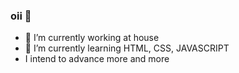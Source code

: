 ### oii 👋



- 🔭 I’m currently working at house
- 🌱 I’m currently learning HTML, CSS, JAVASCRIPT
- I intend to advance more and more
